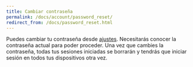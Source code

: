 ```yaml
---
title: Cambiar contraseña
permalink: /docs/account/password_reset/
redirect_from: /docs/password_reset.html
---
```


Puedes cambiar tu contraseña desde [ajustes](https://isolaatti.com/ajustes/cambiar_contra). Necesitarás conocer la contraseña actual para poder proceder.
Una vez que cambies la contraseña, todas tus sesiones iniciadas se borrarán y tendrás que iniciar sesión en todos tus dispositivos otra vez.